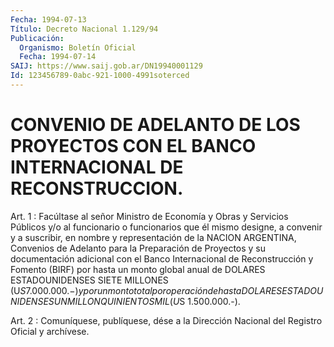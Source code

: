 ```yaml
---
Fecha: 1994-07-13
Título: Decreto Nacional 1.129/94
Publicación:
  Organismo: Boletín Oficial
  Fecha: 1994-07-14
SAIJ: https://www.saij.gob.ar/DN19940001129
Id: 123456789-0abc-921-1000-4991soterced
---
```

# CONVENIO DE ADELANTO DE LOS PROYECTOS CON EL BANCO INTERNACIONAL DE RECONSTRUCCION.

<a id="1"></a>
Art.  1  :  Facúltase  al señor Ministro de Economía y Obras y Servicios Públicos y/o al funcionario  o  funcionarios que él mismo designe, a convenir y a suscribir, en nombre  y  representación  de la  NACION  ARGENTINA, Convenios de Adelanto para la Preparación de Proyectos y su  documentación  adicional con el Banco Internacional de Reconstrucción y Fomento (BIRF)  por hasta un monto global anual de DOLARES ESTADOUNIDENSES SIETE MILLONES  (U$S  7.000.000.-) y por un  monto  total por operación de hasta DOLARES ESTADOUNIDENSES  UN MILLON QUINIENTOS MIL (U$S 1.500.000.-).

<a id="2"></a>
Art. 2 : Comuníquese, publíquese, dése a la Dirección Nacional del Registro Oficial y archívese.